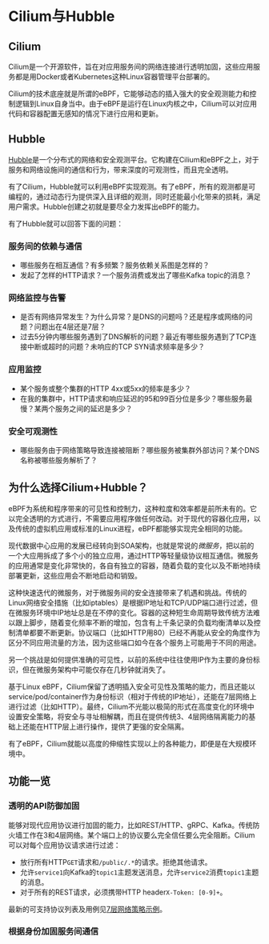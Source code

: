 # Cilium与Hubble

## Cilium

Cilium是一个开源软件，旨在对应用服务间的网络连接进行透明加固，这些应用服务都是用Docker或者Kubernetes这种Linux容器管理平台部署的。

Cilium的技术底座就是所谓的eBPF，它能够动态的插入强大的安全观测能力和控制逻辑到Linux自身当中。由于eBPF是运行在Linux内核之中，Cilium可以对应用代码和容器配置无感知的情况下进行应用和更新。

## Hubble

[Hubble](../可观测性/使用Hubble进行网络观测.md)是一个分布式的网络和安全观测平台。它构建在Cilium和eBPF之上，对于服务和网络设施间的通信和行为，带来深度的可观测性，而且完全透明。

有了Cilium，Hubble就可以利用eBPF实现观测。有了eBPF，所有的观测都是可编程的，通过动态行为提供深入且详细的观测，同时还能最小化带来的损耗，满足用户需求。Hubble创建之初就是要尽全力发挥出eBPF的能力。

有了Hubble就可以回答下面的问题：

### 服务间的依赖与通信

- 哪些服务在相互通信？有多频繁？服务依赖关系图是怎样的？
- 发起了怎样的HTTP请求？一个服务消费或发出了哪些Kafka topic的消息？

### 网络监控与告警

- 是否有网络异常发生？为什么异常？是DNS的问题吗？还是程序或网络的问题？问题出在4层还是7层？
- 过去5分钟内哪些服务遇到了DNS解析的问题？最近有哪些服务遇到了TCP连接中断或超时的问题？未响应的TCP SYN请求频率是多少？

### 应用监控

- 某个服务或整个集群的HTTP 4xx或5xx的频率是多少？
- 在我的集群中，HTTP请求和响应延迟的95和99百分位是多少？哪些服务最慢？某两个服务之间的延迟是多少？

### 安全可观测性

- 哪些服务由于网络策略导致连接被阻断？哪些服务被集群外部访问？某个DNS名称被哪些服务解析了？

## 为什么选择Cilium+Hubble？

eBPF为系统和程序带来的可见性和控制力，这种粒度和效率都是前所未有的。它以完全透明的方式进行，不需要应用程序做任何改动。对于现代的容器化应用，以及传统的虚拟机应用或标准的Linux进程，eBPF都能够实现完全相同的功能。

现代数据中心应用的发展已经转向到SOA架构，也就是常说的*微服务*，把以前的一个大应用拆成了多个小的独立应用，通过HTTP等轻量级协议相互通信。微服务的应用通常是变化非常快的，各自有独立的容器，随着负载的变化以及不断地持续部署更新，这些应用会不断地启动和销毁。

这种快速迭代的微服务，对于微服务间的安全连接带来了机遇和挑战。传统的Linux网络安全措施（比如iptables）是根据IP地址和TCP/UDP端口进行过滤，但在微服务环境中IP地址总是在不停的变化。容器的这种短生命周期导致传统方法难以跟上脚步，随着变化频率不断的增加，包含有上千条记录的负载均衡清单以及控制清单都要不断更新。协议端口（比如HTTP用80）已经不再能从安全的角度作为区分不同应用流量的方法，因为这些端口如今在各个服务上可能用于不同的用途。

另一个挑战是如何提供准确的可见性，以前的系统中往往使用IP作为主要的身份标识，但在微服务架构中可能仅存在几秒钟就消失了。

基于Linux eBPF，Cilium保留了透明插入安全可见性及策略的能力，而且还能以service/pod/container作为身份标识（相对于传统的IP地址），还能在7层网络上进行过滤（比如HTTP）。最终，Cilium不光能以极简的形式在高度变化的环境中设置安全策略，将安全与寻址相解耦，而且在提供传统3、4层网络隔离能力的基础上还能在HTTP层上进行操作，提供了更强的安全隔离。

有了eBPF，Cilium就能以高度的伸缩性实现以上的各种能力，即便是在大规模环境中。

## 功能一览

### 透明的API防御加固

能够对现代应用协议进行加固的能力，比如REST/HTTP、gRPC、Kafka。传统防火墙工作在3和4层网络。某个端口上的协议要么完全信任要么完全阻断。Cilium可以对每个应用协议请求进行过滤：

- 放行所有HTTP`GET`请求和`/public/.*`的请求。拒绝其他请求。
- 允许`service1`向Kafka的`topic1`主题发送消息，允许`service2`消费`topic1`主题的消息。
- 对于所有的REST请求，必须携带HTTP header`X-Token: [0-9]+`。

最新的可支持协议列表及用例见[7层网络策略示例](../安全/网络策略/3层网络示例.md#7层网络示例)。

### 根据身份加固服务间通信

